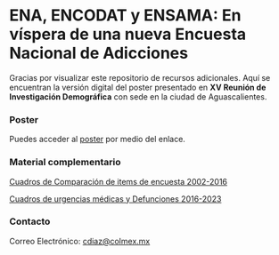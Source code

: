 # ENA, ENCODAT y ENSAMA: En víspera de una nueva Encuesta Nacional de Adicciones
Gracias por visualizar este repositorio de recursos adicionales. Aquí se encuentran la versión digital del poster presentado en **XV Reunión de Investigación Demográfica** con sede en la ciudad de Aguascalientes. 

### Poster 

Puedes acceder al [poster](https://issuu.com/celestealejandradiaz/docs/ena_encodat_y_ensama_en_v_spera_de_una_nueva_enc) por medio del enlace. 

### Material complementario 

[Cuadros de Comparación de items de encuesta 2002-2016](https://github.com/celestealejandra/Resources_Somede.github.io/blob/02b627efb31d3c8c38aac99ddf158571355e9866/Material/images/cuadros_items.pdf)

[Cuadros de urgencias médicas y Defunciones 2016-2023](https://github.com/celestealejandra/Resources_Somede.github.io/blob/02b627efb31d3c8c38aac99ddf158571355e9866/Material/images/cuadros_omsma.pdf)

### Contacto 

Correo Electrónico: cdiaz@colmex.mx

